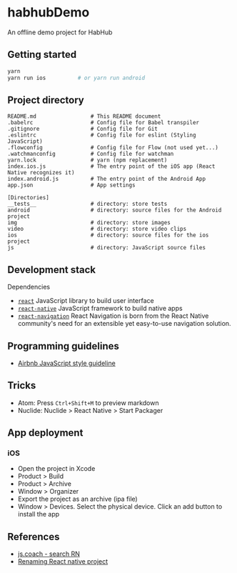 # habhubDemo

An offline demo project for HabHub

## Getting started

```sh
yarn
yarn run ios          # or yarn run android
```

## Project directory
```
README.md                 # This README document
.babelrc                  # Config file for Babel transpiler
.gitignore                # Config file for Git
.eslintrc                 # Config file for eslint (Styling JavaScript)
.flowconfig               # Config file for Flow (not used yet...)
.watchmanconfig           # Config file for watchman
yarn.lock                 # yarn (npm replacement)
index.ios.js              # The entry point of the iOS app (React Native recognizes it)
index.android.js          # The entry point of the Android App
app.json                  # App settings

[Directories]
__tests__                 # directory: store tests
android                   # directory: source files for the Android project
img                       # directory: store images
video                     # directory: store video clips
ios                       # directory: source files for the ios project
js                        # directory: JavaScript source files
```

## Development stack

Dependencies
- [`react`](https://facebook.github.io/react/)  JavaScript library to build user interface
- [`react-native`](http://facebook.github.io/react-native/)  JavaScript framework to build native apps
- [`react-navigation`](https://reactnavigation.org/) React Navigation is born from the React Native community's need for an extensible yet easy-to-use navigation solution.

## Programming guidelines
- [Airbnb JavaScript style guideline](https://github.com/airbnb/javascript)

## Tricks
- Atom: Press `Ctrl+Shift+M` to preview markdown
- Nuclide: Nuclide > React Native > Start Packager

## App deployment

### iOS
- Open the project in Xcode
- Product > Build
- Product > Archive
- Window > Organizer
- Export the project as an archive (ipa file)
- Window > Devices. Select the physical device. Click an add button to install the app


## References
- [js.coach - search RN](https://js.coach/?search=react%20native)
- [Renaming React native project](http://stackoverflow.com/questions/32830046/renaming-a-react-native-project)
